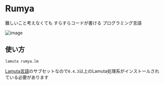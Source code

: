 # Rumya
難しいこと考えなくても すらすらコードが書ける プログラミング言語

![image](https://github.com/user-attachments/assets/f2895bfc-13be-4bc7-a0bf-5fda5560ca97)

## 使い方

```
lamuta rumya.lm
```
[Lamuta言語](https://github.com/KajizukaTaichi/lamuta)のサブセットなので`0.4.3`以上のLamuta処理系がインストールされている必要があります
